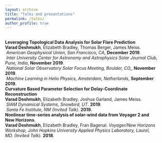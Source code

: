 ```yaml
---
layout: archive
title: "Talks and presentations"
permalink: /talks/
author_profile: true
---
```


<br>
<b>Leveraging Topological Data Analysis for Solar Flare Prediction</b> <br> 
<b>Varad Deshmukh</b>, Elizabeth Bradley, Thomas Berger, James Meiss.
<br>
&nbsp;<i>American Geophysical Union, San Francisco, CA</i>, <b>December 2019</b>.
<br>
&nbsp;<i>Inter University Center for Astronomy and Astrophysics Solar Journal Club, Pune, India</i>, <b>November 2019</b>.
<br>
&nbsp;<i>National Solar Observatory Solar Focus Meeting, Boulder, CO,</i>, <b>November 2019</b>.
<br>
&nbsp;<i>Machine Learning in Helio Physics, Amsterdam, Netherlands</i>, <b>September 2019</b>.

<br>
<b>Curvature Based Parameter Selection for Delay-Coordinate Reconstruction</b> <br> 
<b>Varad Deshmukh</b>, Elizabeth Bradley, Joshua Garland, James Meiss.
<br>
&nbsp;<i>SIAM Dynamical Systems, Snowbird, UT</i>. <b>2019</b>.
<br>
&nbsp;<i>Santa Fe Institute, NM (Invited Talk)</i>. <b>2019</b>.

<br>
<b>Nonlinear time-series analysis of solar-wind data from Voyager 2 and New Horizons.</b> <br> 
<b>Varad Deshmukh</b>, Elizabeth Bradley, Fran Bagenal.
<i>Voyager/New Horizons Workshop, John Hopkins University Applied Physics Laboratory, Laurel, MD. (Invited Talk)</i>. <b>2018</b>.
